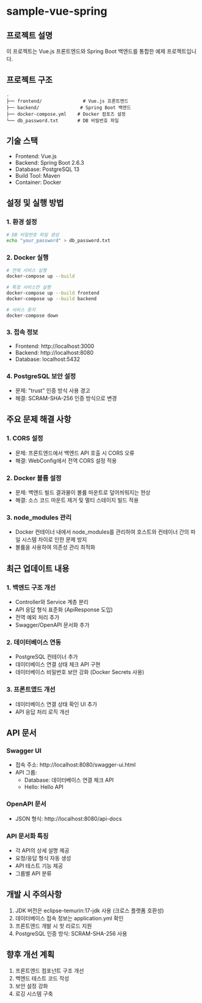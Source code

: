 ﻿# sample-vue-spring

## 프로젝트 설명

이 프로젝트는 Vue.js 프론트엔드와 Spring Boot 백엔드를 통합한 예제 프로젝트입니다.

## 프로젝트 구조
```
.
├── frontend/               # Vue.js 프론트엔드
├── backend/               # Spring Boot 백엔드
├── docker-compose.yml    # Docker 컴포즈 설정
└── db_password.txt       # DB 비밀번호 파일
```

## 기술 스택
- Frontend: Vue.js
- Backend: Spring Boot 2.6.3
- Database: PostgreSQL 13
- Build Tool: Maven
- Container: Docker

## 설정 및 실행 방법

### 1. 환경 설정
```bash
# DB 비밀번호 파일 생성
echo "your_password" > db_password.txt
```

### 2. Docker 실행
```bash
# 전체 서비스 실행
docker-compose up --build

# 특정 서비스만 실행
docker-compose up --build frontend
docker-compose up --build backend

# 서비스 중지
docker-compose down
```

### 3. 접속 정보
- Frontend: http://localhost:3000
- Backend: http://localhost:8080
- Database: localhost:5432

### 4. PostgreSQL 보안 설정
- 문제: "trust" 인증 방식 사용 경고
- 해결: SCRAM-SHA-256 인증 방식으로 변경

## 주요 문제 해결 사항

### 1. CORS 설정
- 문제: 프론트엔드에서 백엔드 API 호출 시 CORS 오류
- 해결: WebConfig에서 전역 CORS 설정 적용

### 2. Docker 볼륨 설정
- 문제: 백엔드 빌드 결과물이 볼륨 마운트로 덮어씌워지는 현상
- 해결: 소스 코드 마운트 제거 및 멀티 스테이지 빌드 적용

### 3. node_modules 관리
- Docker 컨테이너 내에서 node_modules를 관리하여 호스트와 컨테이너 간의 파일 시스템 차이로 인한 문제 방지
- 볼륨을 사용하여 의존성 관리 최적화

## 최근 업데이트 내용

### 1. 백엔드 구조 개선
- Controller와 Service 계층 분리
- API 응답 형식 표준화 (ApiResponse 도입)
- 전역 예외 처리 추가
- Swagger/OpenAPI 문서화 추가

### 2. 데이터베이스 연동
- PostgreSQL 컨테이너 추가
- 데이터베이스 연결 상태 체크 API 구현
- 데이터베이스 비밀번호 보안 강화 (Docker Secrets 사용)

### 3. 프론트엤드 개선
- 데이터베이스 연결 상태 확인 UI 추가
- API 응답 처리 로직 개선

## API 문서

### Swagger UI
- 접속 주소: http://localhost:8080/swagger-ui.html
- API 그룹:
  - Database: 데이터베이스 연결 체크 API
  - Hello: Hello API

### OpenAPI 문서
- JSON 형식: http://localhost:8080/api-docs

### API 문서화 특징
- 각 API의 상세 설명 제공
- 요청/응답 형식 자동 생성
- API 테스트 기능 제공
- 그룹별 API 분류

## 개발 시 주의사항
1. JDK 버전은 eclipse-temurin:17-jdk 사용 (크로스 플랫폼 호환성)
2. 데이터베이스 접속 정보는 application.yml 확인
3. 프론트엔드 개발 시 핫 리로드 지원
4. PostgreSQL 인증 방식: SCRAM-SHA-256 사용

## 향후 개선 계획
1. 프론트엔드 컴포넌트 구조 개선
2. 백엔드 테스트 코드 작성
3. 보안 설정 강화
4. 로깅 시스템 구축
